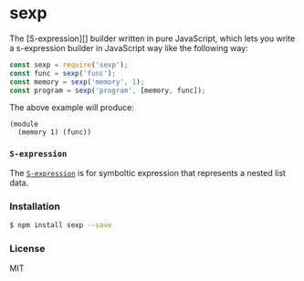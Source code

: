 # sexp

The [S-expression][] builder written in pure JavaScript, which lets you write a s-expression builder
in JavaScript way like the following way:

```js
const sexp = require('sexp');
const func = sexp('func');
const memory = sexp('memory', 1);
const program = sexp('program', [memory, func]);
```

The above example will produce:

```
(module 
  (memory 1) (func))
```

### `S-expression`

The [`S-expression`][] is for symboltic expression that represents a nested list data.

### Installation

```sh
$ npm install sexp --save
```

### License

MIT

[`S-expression`]: https://en.wikipedia.org/wiki/S-expression